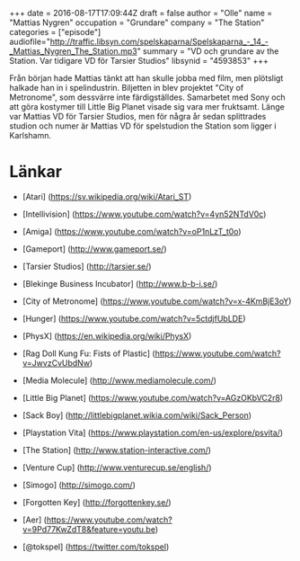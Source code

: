 +++
date = 2016-08-17T17:09:44Z
draft = false
author = "Olle"
name = "Mattias Nygren"
occupation = "Grundare"
company = "The Station"
categories = ["episode"]
audiofile="http://traffic.libsyn.com/spelskaparna/Spelskaparna_-_14_-_Mattias_Nygren_The_Station.mp3"
summary = "VD och grundare av the Station. Var tidigare VD för Tarsier Studios"
libsynid = "4593853"
+++

Från början hade Mattias tänkt att han skulle jobba med film, men
plötsligt halkade han in i spelindustrin. Biljetten in blev projektet
"City of Metronome", som dessvärre inte färdigställdes. Samarbetet med
Sony och att göra kostymer till Little Big Planet visade sig vara mer
fruktsamt. Länge var Mattias VD för Tarsier Studios, men för några år
sedan splittrades studion och numer är Mattias VD för spelstudion the
Station som ligger i Karlshamn.

# Länkar

* [Atari] (https://sv.wikipedia.org/wiki/Atari_ST)
* [Intellivision] (https://www.youtube.com/watch?v=4yn52NTdV0c)
* [Amiga] (https://www.youtube.com/watch?v=oP1nLzT_t0o)
* [Gameport] (http://www.gameport.se/)
* [Tarsier Studios] (http://tarsier.se/)
* [Blekinge Business Incubator] (http://www.b-b-i.se/)
* [City of Metronome] (https://www.youtube.com/watch?v=x-4KmBjE3oY)
* [Hunger] (https://www.youtube.com/watch?v=5ctdjfUbLDE)
* [PhysX] (https://en.wikipedia.org/wiki/PhysX)
* [Rag Doll Kung Fu: Fists of Plastic] (https://www.youtube.com/watch?v=JwvzCvUbdNw)
* [Media Molecule] (http://www.mediamolecule.com/)
* [Little Big Planet] (https://www.youtube.com/watch?v=AGzOKbVC2r8)
* [Sack Boy] (http://littlebigplanet.wikia.com/wiki/Sack_Person)
* [Playstation Vita] (https://www.playstation.com/en-us/explore/psvita/)
* [The Station] (http://www.station-interactive.com/)
* [Venture Cup] (http://www.venturecup.se/english/)
* [Simogo] (http://simogo.com/)
* [Forgotten Key] (http://forgottenkey.se/)
* [Aer] (https://www.youtube.com/watch?v=9Pd77KwZdT8&feature=youtu.be)

* [@tokspel] (https://twitter.com/tokspel)
